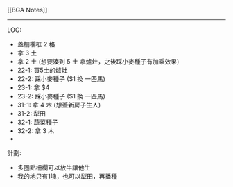 [[BGA Notes]]

---

LOG:
- 蓋柵欄框 2 格
- 拿 3 土
- 拿 2 土 (想要湊到 5 土 拿爐灶，之後踩小麥種子有加乘效果)
- 22-1: 買5土的爐灶
- 22-2: 踩小麥種子 ($1 換 一匹馬)
- 23-1: 拿 $4
- 23-2: 踩小麥種子 ($1 換 一匹馬)
- 31-1: 拿 4 木 (想蓋新房子生人)
- 31-2: 犁田
- 32-1: 蔬菜種子
- 32-2: 拿 3 木
- 

計劃:
- 多圈點柵欄可以放牛讓他生
- 我的地只有1塊，也可以犁田，再播種